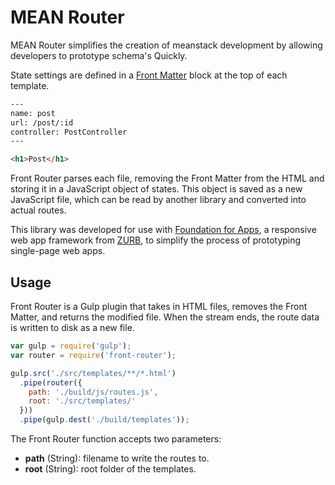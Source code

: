 # MEAN Router

MEAN Router simplifies the creation of meanstack development by allowing developers to prototype schema's Quickly.

State settings are defined in a [Front Matter](http://jekyllrb.com/docs/frontmatter/) block at the top of each template.

```html
---
name: post
url: /post/:id
controller: PostController
---

<h1>Post</h1>
```

Front Router parses each file, removing the Front Matter from the HTML and storing it in a JavaScript object of states. This object is saved as a new JavaScript file, which can be read by another library and converted into actual routes.

This library was developed for use with [Foundation for Apps](http://foundation.zurb.com/apps/), a responsive web app framework from [ZURB](http://zurb.com/), to simplify the process of prototyping single-page web apps.

## Usage

Front Router is a Gulp plugin that takes in HTML files, removes the Front Matter, and returns the modified file. When the stream ends, the route data is written to disk as a new file.

```js
var gulp = require('gulp');
var router = require('front-router');

gulp.src('./src/templates/**/*.html')
  .pipe(router({
    path: './build/js/routes.js',
    root: './src/templates/'
  }))
  .pipe(gulp.dest('./build/templates'));
```

The Front Router function accepts two parameters:

  - **path** (String): filename to write the routes to.
  - **root** (String): root folder of the templates.
